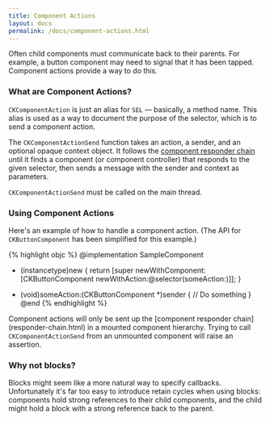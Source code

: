 ```yaml
---
title: Component Actions
layout: docs
permalink: /docs/component-actions.html
---
```


Often child components must communicate back to their parents. For example, a button component may need to signal that it has been tapped. Component actions provide a way to do this.

### What are Component Actions? 

`CKComponentAction` is just an alias for `SEL` — basically, a method name. This alias is used as a way to document the purpose of the selector, which is to send a component action.

The `CKComponentActionSend` function takes an action, a sender, and an optional opaque context object. It follows the [component responder chain](responder-chain.html) until it finds a component (or component controller) that responds to the given selector, then sends a message with the sender and context as parameters.

<div class="note-important">
  <p>
    <code>CKComponentActionSend</code> must be called on the main thread.
  </p>
</div>

### Using Component Actions 

Here's an example of how to handle a component action. (The API for `CKButtonComponent` has been simplified for this example.)

{% highlight objc %}
@implementation SampleComponent
+ (instancetype)new
{
  return [super newWithComponent:
          [CKButtonComponent
           newWithAction:@selector(someAction:)]];
}

- (void)someAction:(CKButtonComponent *)sender
{
  // Do something
}
@end
{% endhighlight %}

<div class="note-important">
  <p>
    Component actions will only be sent up the [component responder chain](responder-chain.html) in a mounted component hierarchy. Trying to call <code>CKComponentActionSend</code> from an unmounted component will raise an assertion.
  </p>
</div>

### Why not blocks? 

Blocks might seem like a more natural way to specify callbacks. Unfortunately it's far too easy to introduce retain cycles when using blocks: components hold strong references to their child components, and the child might hold a block with a strong reference back to the parent.

